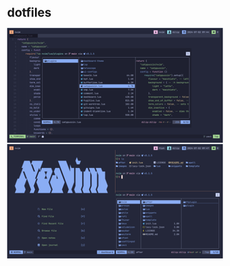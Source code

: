 # dotfiles

![yazi](https://github.com/TechnicalDC/dotfiles/blob/main/images/tmux.png)
![splits](https://github.com/TechnicalDC/dotfiles/blob/main/images/tmux-1.png)
